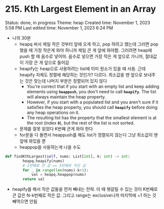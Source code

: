 # 215. Kth Largest Element in an Array

Status: done, in progress
Theme: heap
Created time: November 1, 2023 5:58 PM
Last edited time: November 1, 2023 6:24 PM

- 나의 30분
    - heapq 써서 제일 작은 것부터 앞에 오게 하고, pop 하려고 했는데 그러면 pop 했을 때 가장 작은게 와야 하니까 제일 큰 게 앞에 와야함. 그러려면 heap에 push 할 때 음수로 넣어야. 음수로 넣으면 가장 작은 게 앞으로 가니까, 절대값이 가장 큰 게 앞으로 들어감
    - heapify는 heap으로 사용하려는 list에 이미 원소가 있을 때 사용. 근데 heapify 자체도 정렬에 해당하는 것인가? 다르다. 최소값을 맨 앞으로 보내주는 것은 맞는데 나머지 부분은 정렬되어 있지 않다
        - You're correct that if you start with an empty list and keep adding elements using **`heappush`**, you don't need to call **`heapify`**. The list will always maintain the heap property.
        - However, if you start with a populated list and you aren't sure if it satisfies the heap property, you should call **`heapify`** before doing any heap operations on it.
        - The resulting list has the property that the smallest element is at the root (index **`0`**), but the rest of the list is not sorted.
    - 문제를 잘못 읽었다 K번째 큰게 와야 한다
    - for문을 다 돌면서 heappush를 해도 list가 정렬되지 않는다 그냥 최소값이 맨 앞에 와있을 뿐
    - heappop을 사용하는게 나을 수도

```python
def findKthLargest(self, nums: List[int], k: int) -> int:
        heapq.heapify(nums)
        # 2번째로 큰 값 == 3번째로 작은 값
        for _ in range(len(nums)-k+1):
            val = heapq.heappop(nums)
        return val
```

- heapify를 해서 작은 값들을 먼저 빼내는 전략. 이 때 헷갈릴 수 있는 것이 K번째로 큰 값은 N-k번째로 작은 값. 그리고 range는 exclusive니까 마지막에 +1 하는 것 빼먹으면 안됨
